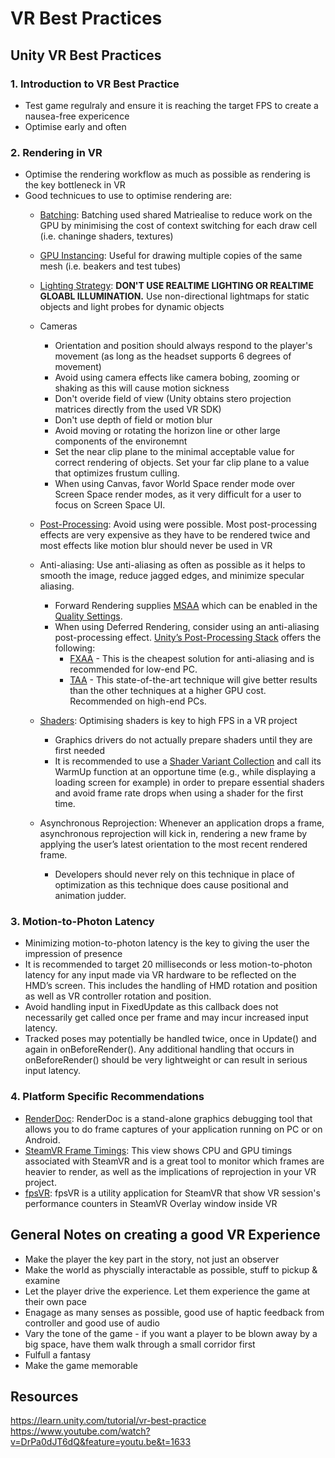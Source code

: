 # VR Best Practices

## Unity VR Best Practices

### 1. Introduction to VR Best Practice
* Test game regulraly and ensure it is reaching the target FPS to create a nausea-free expericence
* Optimise early and often

### 2. Rendering in VR
* Optimise the rendering workflow as much as possible as rendering is the key bottleneck in VR
* Good technicues to use to optimise rendering are:
	- [Batching](https://docs.unity3d.com/Manual/DrawCallBatching.html): Batching used shared Matriealise to reduce work on the GPU by minimising the cost of context switching 
	for each draw cell (i.e. chaninge shaders, textures)
	
  - [GPU Instancing](https://docs.unity3d.com/Manual/GPUInstancing.html): Useful for drawing multiple copies of the same mesh (i.e. beakers and test tubes)
  
  - [Lighting Strategy](https://unity3d.com/learn/tutorials/projects/creating-believable-visuals/lighting-strategy): **DON'T USE REALTIME LIGHTING OR REALTIME GLOABL ILLUMINATION.**
  Use non-directional lightmaps for static objects and light probes for dynamic objects
  
  - Cameras
    - Orientation and position should always respond to the player's movement (as long as the headset supports 6 degrees of movement)
    - Avoid using camera effects like camera bobing, zooming or shaking as this will cause motion sickness
    - Don't overide field of view (Unity obtains stero projection matrices  directly from the used VR SDK)
    - Don't use depth of field or motion blur
    - Avoid moving or rotating the horizon line or other large components of the environemnt
    - Set the near clip plane to the minimal acceptable value for correct rendering of objects. Set your far clip plane to a value that optimizes frustum culling.
    - When using Canvas, favor World Space render mode over Screen Space render modes, as it very difficult for a user to focus on Screen Space UI.
  
  - [Post-Processing](https://github.com/Unity-Technologies/PostProcessing): Avoid using were possible. Most post-processing effects are very expensive as they have to be rendered twice and 
  most effects like motion blur should never be used in VR
  
  - Anti-aliasing: Use anti-aliasing as often as possible as it helps to smooth the image, reduce jagged edges, and minimize specular aliasing.
    - Forward Rendering supplies [MSAA](https://en.wikipedia.org/wiki/Multisample_anti-aliasing) which can be enabled in the [Quality Settings](http://docs.unity3d.com/Manual/class-QualitySettings.html).
    - When using Deferred Rendering, consider using an anti-aliasing post-processing effect. [Unity’s Post-Processing Stack](https://github.com/Unity-Technologies/PostProcessing) offers the following:
      - [FXAA](https://en.wikipedia.org/wiki/Fast_approximate_anti-aliasing) - This is the cheapest solution for anti-aliasing and is recommended for low-end PC.
      - [TAA](https://en.wikipedia.org/wiki/Temporal_anti-aliasing) - This state-of-the-art technique will give better results than the other techniques at a higher GPU cost. Recommended on high-end PCs.
  
  - [Shaders](https://docs.unity3d.com/Manual/SL-ShaderPerformance.html): Optimising shaders is key to high FPS in a VR project
    - Graphics drivers do not actually prepare shaders until they are first needed
    - It is recommended to use a [Shader Variant Collection](https://docs.unity3d.com/ScriptReference/ShaderVariantCollection.html) and call its WarmUp function at 
    an opportune time (e.g., while displaying a loading screen for example) in order to prepare essential shaders and avoid frame rate drops when using a shader 
    for the first time.
    
  - Asynchronous Reprojection:  Whenever an application drops a frame, asynchronous reprojection will kick in, rendering a new frame by applying the 
  user’s latest orientation to the most recent rendered frame.
    - Developers should never rely on this technique in place of optimization as this technique does cause positional and animation judder.

### 3. Motion-to-Photon Latency
- Minimizing motion-to-photon latency is the key to giving the user the impression of presence
- It is recommended to target 20 milliseconds or less motion-to-photon latency for any input made via VR hardware to be reflected on the HMD’s screen. This includes the handling of HMD rotation and position as well as VR controller rotation and position.
- Avoid handling input in FixedUpdate as this callback does not necessarily get called once per frame and may incur increased input latency.
- Tracked poses may potentially be handled twice, once in Update() and again in onBeforeRender(). Any additional handling that occurs in onBeforeRender() should be very lightweight or can result in serious input latency.

### 4. Platform Specific Recommendations
- [RenderDoc](https://renderdoc.org/): RenderDoc is a stand-alone graphics debugging tool that allows you to do frame captures of your application running on PC or on Android.
- [SteamVR Frame Timings](https://developer.valvesoftware.com/wiki/SteamVR/Frame_Timing): This view shows CPU and GPU timings associated with SteamVR and is a great tool to monitor which frames are heavier to render, as well as the implications of reprojection in your VR project.
- [fpsVR](https://store.steampowered.com/app/908520/fpsVR/): fpsVR is a utility application for SteamVR that show VR session's performance counters in SteamVR Overlay window inside VR

## General Notes on creating a good VR Experience

* Make the player the key part in the story, not just an observer
* Make the world as physcially interactable as possible, stuff to pickup & examine
* Let the player drive the experience. Let them experience the game at their own pace
* Enagage as many senses as possible, good use of haptic feedback from controller and good use of audio
* Vary the tone of the game - if you want a player to be blown away by a big space, have them walk through a small corridor first
* Fulfull a fantasy
* Make the game memorable

## Resources
https://learn.unity.com/tutorial/vr-best-practice
https://www.youtube.com/watch?v=DrPa0dJT6dQ&feature=youtu.be&t=1633
